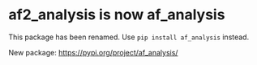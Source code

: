 # af2_analysis is now af_analysis

This package has been renamed. Use `pip install af_analysis` instead.

New package: https://pypi.org/project/af_analysis/

